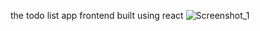 the todo list app frontend built using react
![Screenshot_1](https://user-images.githubusercontent.com/75927777/136555704-e2ff321d-f6d6-45b8-97d8-e67452665c37.png)

